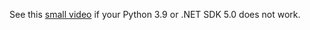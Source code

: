 See this [small video](https://asciinema.org/a/ewS6P9EabC3ADVI9MhcgV4oVj) if your Python 3.9 or .NET SDK 5.0 does not work.